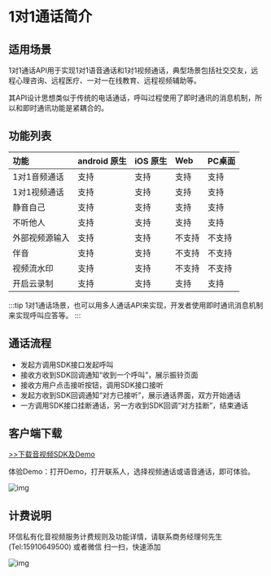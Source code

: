 # 1对1通话简介

## 适用场景

1对1通话API用于实现1对1语音通话和1对1视频通话，典型场景包括社交交友，远程心理咨询、远程医疗、一对一在线教育、远程视频辅助等。

其API设计思想类似于传统的电话通话，呼叫过程使用了即时通讯的消息机制，所以和即时通讯功能是紧耦合的。

## 功能列表

| 功能           | android 原生 | iOS 原生 | Web    | PC桌面 |
| :------------- | :----------- | :------- | :----- | :----- |
| 1对1音频通话   | 支持         | 支持     | 支持   | 支持   |
| 1对1视频通话   | 支持         | 支持     | 支持   | 支持   |
| 静音自己       | 支持         | 支持     | 支持   | 支持   |
| 不听他人       | 支持         | 支持     | 支持   | 支持   |
| 外部视频源输入 | 支持         | 支持     | 不支持 | 不支持 |
| 伴音           | 支持         | 支持     | 不支持 | 不支持 |
| 视频流水印     | 支持         | 支持     | 不支持 | 不支持 |
| 开启云录制     | 支持         | 支持     | 支持   | 支持   |

:::tip
1对1通话场景，也可以用多人通话API来实现，开发者使用即时通讯消息机制来实现呼叫应答等。
:::

## 通话流程

- 发起方调用SDK接口发起呼叫
- 接收方收到SDK回调通知“收到一个呼叫”，展示振铃页面
- 接收方用户点击接听按钮，调用SDK接口接听
- 发起方收到SDK回调通知“对方已接听”，展示通话界面，双方开始通话
- 一方调用SDK接口挂断通话，另一方收到SDK回调“对方挂断”，结束通话

## 客户端下载

[>>下载音视频SDK及Demo](common_clientsdk.html#音视频sdk下载)

体验Demo：打开Demo，打开联系人，选择视频通话或语音通话，即可体验。

![img](@static/images/privitization/1v1-demo.png)

## 计费说明

环信私有化音视频服务计费规则及功能详情，请联系商务经理何先生 (Tel:15910649500) 或者微信 扫一扫，快速添加

![img](@static/images/privitization/deploy_wechat_code.png)